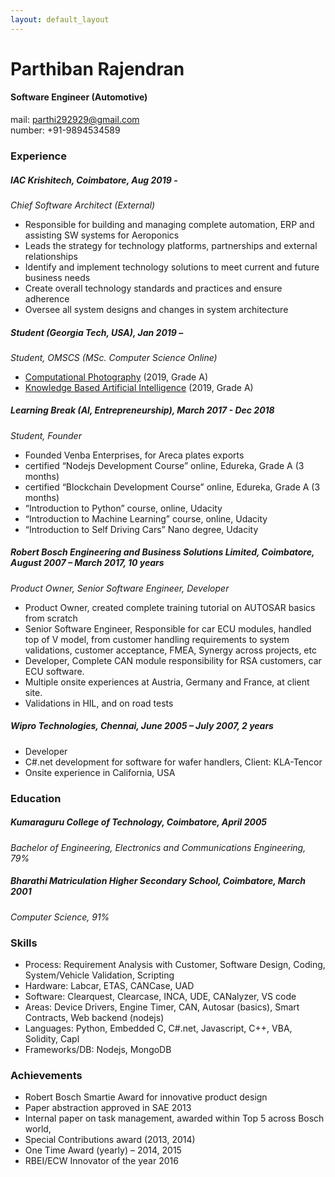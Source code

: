 ```yaml
---
layout: default_layout
---
```


Parthiban Rajendran
======

#### Software Engineer (Automotive)
mail: parthi292929@gmail.com  
number: +91-9894534589

### Experience

##### IAC Krishitech, Coimbatore, Aug 2019 - 
*Chief Software Architect (External)*

* Responsible for building and managing complete automation, ERP and assisting SW systems for Aeroponics
* Leads the strategy for technology platforms, partnerships and external relationships
* Identify and implement technology solutions to meet current and future business needs
* Create overall technology standards and practices and ensure adherence
* Oversee all system designs and changes in system architecture



##### Student (Georgia Tech, USA), Jan 2019 – 
*Student, OMSCS (MSc. Computer Science Online)*  

* [Computational Photography](https://www.omscs.gatech.edu/cs-6475-computational-photography) (2019, Grade A)
* [Knowledge Based Artificial Intelligence](https://www.omscs.gatech.edu/cs-7637-knowledge-based-artificial-intelligence-cognitive-systems)  (2019, Grade A)


##### Learning Break (AI, Entrepreneurship), March 2017 - Dec 2018
*Student, Founder*

* Founded Venba Enterprises, for Areca plates exports
* certified “Nodejs Development Course”  online, Edureka, Grade A (3 months)
* certified “Blockchain Development Course” online, Edureka, Grade A (3 months)
* “Introduction to Python” course, online, Udacity 
* “Introduction to Machine Learning” course, online, Udacity 
* “Introduction to Self Driving Cars” Nano degree, Udacity

##### Robert Bosch Engineering and Business Solutions Limited, Coimbatore,  August 2007 – March 2017,  10 years
*Product Owner, Senior Software Engineer, Developer*

* Product Owner, created complete training tutorial on AUTOSAR basics from scratch 
* Senior Software Engineer, Responsible for car ECU modules, handled top of V model, from customer handling requirements to system validations, customer acceptance, FMEA, Synergy across projects, etc
* Developer, Complete CAN module responsibility for RSA customers, car ECU software.
* Multiple onsite experiences  at Austria, Germany and France, at client site.
* Validations in HIL, and on road tests

##### Wipro Technologies, Chennai,  June 2005 – July 2007, 2 years

* Developer
* C#.net development for software for wafer handlers, Client: KLA-Tencor
* Onsite experience in California, USA

### Education  

##### Kumaraguru College of Technology, Coimbatore,  April 2005
*Bachelor of Engineering, Electronics and Communications Engineering, 79%*

##### Bharathi Matriculation Higher Secondary School, Coimbatore,  March 2001
*Computer Science, 91%* 

### Skills

* Process:  Requirement Analysis with Customer, Software Design, Coding, System/Vehicle Validation, Scripting
* Hardware: Labcar, ETAS, CANCase, UAD
* Software: Clearquest, Clearcase, INCA, UDE, CANalyzer, VS code
* Areas: Device Drivers, Engine Timer, CAN, Autosar (basics), Smart Contracts, Web backend (nodejs)
* Languages: Python, Embedded C, C#.net, Javascript, C++, VBA, Solidity, Capl
* Frameworks/DB: Nodejs, MongoDB

### Achievements

* Robert Bosch Smartie Award for innovative product design
* Paper abstraction approved in SAE 2013
* Internal paper on task management, awarded within Top 5 across Bosch world,
* Special Contributions award (2013, 2014)
* One Time Award (yearly) – 2014, 2015 
* RBEI/ECW Innovator of the year 2016





